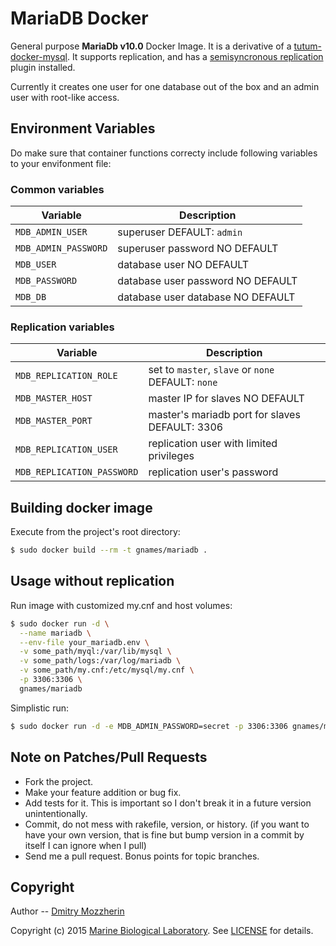 MariaDB Docker
==============

General purpose **MariaDb v10.0** Docker Image. It is a derivative of a
[tutum-docker-mysql][1].  It supports replication, and has a [semisyncronous
replication][2] plugin installed.

Currently it creates one user for one database out of the box and an admin user
with root-like access.

Environment Variables
---------------------

Do make sure that container functions correcty include following variables to
your envifonment file:

### Common variables

Variable             | Description
---------------------|----------------------------------
`MDB_ADMIN_USER`     | superuser DEFAULT: `admin`
`MDB_ADMIN_PASSWORD` | superuser password NO DEFAULT
`MDB_USER`           | database user NO DEFAULT
`MDB_PASSWORD`       | database user password NO DEFAULT
`MDB_DB`             | database user database NO DEFAULT

### Replication variables

Variable                   | Description
---------------------------|---------------------------------------------------
`MDB_REPLICATION_ROLE`     | set to `master`, `slave` or `none` DEFAULT: `none`
`MDB_MASTER_HOST`          | master IP for slaves NO DEFAULT
`MDB_MASTER_PORT`          | master's mariadb port for slaves DEFAULT: 3306
`MDB_REPLICATION_USER`     | replication user with limited privileges
`MDB_REPLICATION_PASSWORD` | replication user's password

Building docker image
---------------------

Execute from the project's root directory:

```bash
$ sudo docker build --rm -t gnames/mariadb .
```

Usage without replication
-------------------------

Run image with customized my.cnf and host volumes:

```bash
$ sudo docker run -d \
  --name mariadb \
  --env-file your_mariadb.env \
  -v some_path/myql:/var/lib/mysql \
  -v some_path/logs:/var/log/mariadb \
  -v some_path/my.cnf:/etc/mysql/my.cnf \
  -p 3306:3306 \
  gnames/mariadb
```
Simplistic run:

```bash
$ sudo docker run -d -e MDB_ADMIN_PASSWORD=secret -p 3306:3306 gnames/mariadb
```
Note on Patches/Pull Requests
-----------------------------

* Fork the project.
* Make your feature addition or bug fix.
* Add tests for it. This is important so I don't break it in a
  future version unintentionally.
* Commit, do not mess with rakefile, version, or history.
  (if you want to have your own version, that is fine but bump
  version in a commit by itself I can ignore when I pull)
* Send me a pull request. Bonus points for topic branches.


Copyright
---------

Author -- [Dmitry Mozzherin][3]


Copyright (c) 2015 [Marine Biological Laboratory][4]. See [LICENSE][5] for details.


[1]: https://github.com/tutumcloud/tutum-docker-mysql
[2]: https://dev.mysql.com/doc/refman/5.6/en/replication-semisync.html
[3]: https://github.com/dimus
[4]: http://mbl.edu
[5]: https://raw.githubusercontent.com/GlobalNamesArchitecture/mariadb-docker/master/LICENSE
